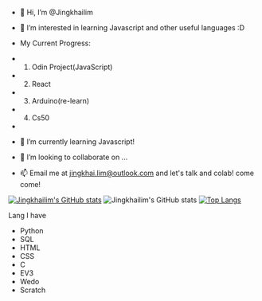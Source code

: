 - 👋 Hi, I’m @Jingkhailim
- 👀 I’m interested in learning Javascript and other useful languages :D

- My Current Progress:
- 1. Odin Project(JavaScript)
- 2. React
- 3. Arduino(re-learn)
- 4. Cs50
- 
- 🌱 I’m currently learning Javascript!
- 💞️ I’m looking to collaborate on ...
- 📫 Email me at jingkhai.lim@outlook.com and let's talk and colab! come come!


[![Jingkhailim's GitHub stats](https://github-readme-stats.vercel.app/api?username=Jingkhailim)](https://github.com/anuraghazra/github-readme-stats)
![Jingkhailim's GitHub stats](https://github-readme-stats.vercel.app/api?username=jingkhailim&show_icons=true&theme=radical)
[![Top Langs](https://github-readme-stats.vercel.app/api/top-langs/?username=jingkhailim&layout=compact&theme=radical)](https://github.com/anuraghazra/github-readme-stats)

Lang I have
- Python
- SQL
- HTML
- CSS
- C
- EV3
- Wedo
- Scratch

<!---
Jingkhailim/Jingkhailim is a ✨ special ✨ repository because its `README.md` (this file) appears on your GitHub profile.
You can click the Preview link to take a look at your changes.
--->


